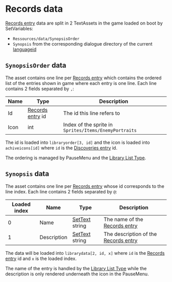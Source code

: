 # Records data

[Records entry](../Enums%20and%20IDs/librarystuff/Records%20entry.md) data are split in 2 TextAssets in the game loaded on boot by SetVariables: 

* `Ressources/data/SynopsisOrder`
* `Synopsis` from the corresponding dialogue directory of the current [languageid](../SetText/languageid.md)

## `SynopsisOrder` data

The asset contains one line per [Records entry](../Enums%20and%20IDs/librarystuff/Records%20entry.md) which contains the ordered list of the entries shown in game where each entry is one line. Each line contains 2 fields separated by `,`:

|Name|Type|Description|
|----|----|-----------|
|Id|[Records entry](../Enums%20and%20IDs/librarystuff/Records%20entry.md) id|The id this line refers to|
|Icon|int|Index of the sprite in `Sprites/Items/EnemyPortraits`|

The id is loaded into `libraryorder[3, id]`  and the icon is loaded into `achiveicons[id]` where `id` is the [Discoveries entry](../Enums%20and%20IDs/librarystuff/Discoveries%20entry.md) id.

The ordering is managed by PauseMenu and the [Library List Type](../ItemList/List%20Types%20Group%20Details/Library%20List%20Type.md).

## `Synopsis` data

The asset contains one line per [Records entry](../Enums%20and%20IDs/librarystuff/Records%20entry.md) whose id corresponds to the line index. Each line contains 2 fields separated by `@`:

|Loaded index|Name|Type|Description|
|------------|----|----|-----------|
|0|Name|[SetText](../SetText/SetText.md) string|The name of the [Records entry](../Enums%20and%20IDs/librarystuff/Records%20entry.md)|
|1|Description|[SetText](../SetText/SetText.md) string|The description of the [Records entry](../Enums%20and%20IDs/librarystuff/Records%20entry.md)|

The data will be loaded into `librarydata[2, id, x]` where `id` is the [Records entry](../Enums%20and%20IDs/librarystuff/Records%20entry.md) id and `x` is the loaded index.

The name of the entry is handled by the [Library List Type](../ItemList/List%20Types%20Group%20Details/Library%20List%20Type.md) while the description is only rendered underneath the icon in the PauseMenu.
